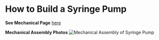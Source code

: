 # How to Build a Syringe Pump

**See Mechanical Page** [here](/Syringe-Pump-Demo/Mechanical-Assembly) 

**Mechanical Assembly Photos** ![Mechanical Assembly of Syringe Pump](/Syringe-Pump-Demo/Mechanical-Assembly/Mech_Assembly_Pics)
